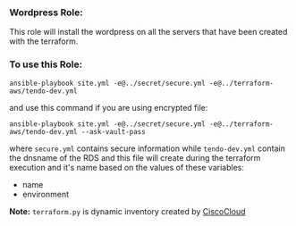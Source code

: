 ### Wordpress Role:

This role will install the wordpress on all the servers that have been created with the terraform.

### To use this Role:
```shell
ansible-playbook site.yml -e@../secret/secure.yml -e@../terraform-aws/tendo-dev.yml
```
and use this command if you are using encrypted file:
```shell
ansible-playbook site.yml -e@../secret/secure.yml -e@../terraform-aws/tendo-dev.yml --ask-vault-pass
```
where `secure.yml` contains secure information while `tendo-dev.yml` contain the dnsname of the RDS and this file will create during the terraform execution and it's name based on the values of these variables:
- name
- environment 

**Note:** `terraform.py` is dynamic inventory created by [CiscoCloud](https://github.com/CiscoCloud/terraform.py)
